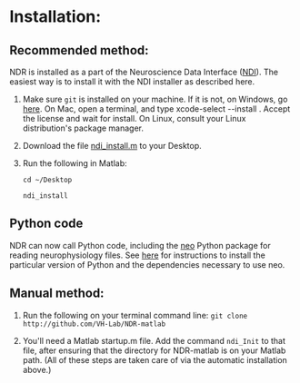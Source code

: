 # Installation:

## Recommended method:

NDR is installed as a part of the Neuroscience Data Interface ([NDI](http://ndi.vhlab.org)). The easiest way is to install it with the
NDI installer as described here. 

1. Make sure `git` is installed on your machine. If it is not, on Windows, go [here](https://git-scm.com/download/win). On Mac, open a terminal, and type xcode-select --install . Accept the license and wait for install. On Linux, consult your Linux distribution's package manager.

2. Download the file [ndi_install.m](https://raw.githubusercontent.com/VH-Lab/NDI-matlab/master/ndi_install.m) to your Desktop.
 
3. Run the following in Matlab: 

    `cd ~/Desktop`

    `ndi_install`

## Python code

NDR can now call Python code, including the [neo](https://pypi.org/project/neo/) Python package for reading neurophysiology files. See [here](https://github.com/VH-Lab/NDR-matlab/blob/main/ReadmeNeo.md) for instructions to install the particular version of Python and the dependencies necessary to use neo.

## Manual method:

1. Run the following on your terminal command line: `git clone http://github.com/VH-Lab/NDR-matlab`

2. You'll need a Matlab startup.m file. Add the command `ndi_Init` to that file, after ensuring that the directory for NDR-matlab is on your Matlab path. (All of these steps are taken care of via the automatic installation above.)




